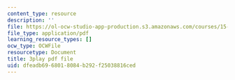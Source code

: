 ```yaml
---
content_type: resource
description: ''
file: https://ol-ocw-studio-app-production.s3.amazonaws.com/courses/15-031j-energy-decisions-markets-and-policies-spring-2012/dfeadb6968018084b292f25038816ced_m0eRTYvmRDg.pdf
file_type: application/pdf
learning_resource_types: []
ocw_type: OCWFile
resourcetype: Document
title: 3play pdf file
uid: dfeadb69-6801-8084-b292-f25038816ced
---
```

